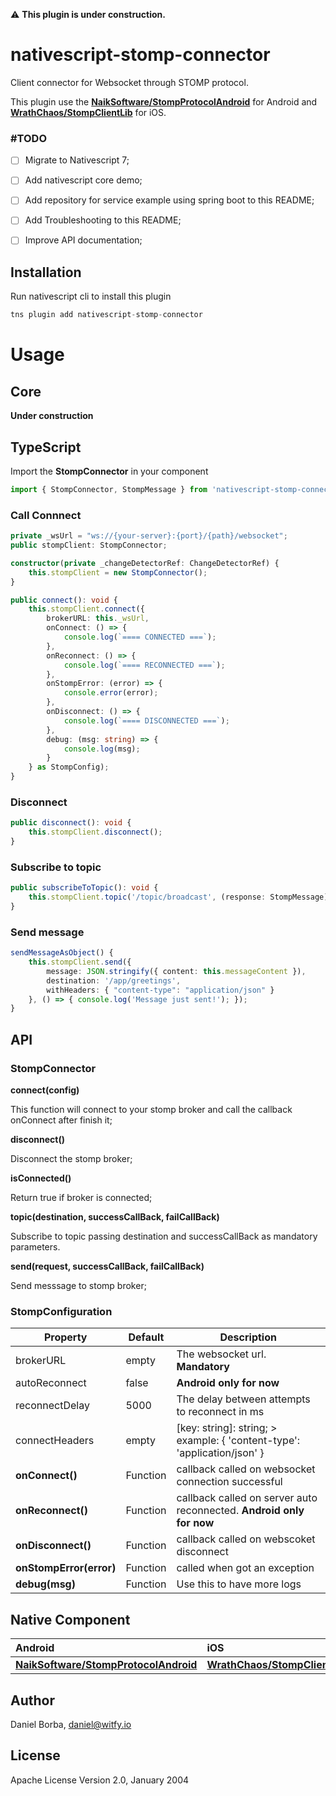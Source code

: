 :warning: **This plugin is under construction.**

# nativescript-stomp-connector

Client connector for Websocket through STOMP protocol.

This plugin use the [**NaikSoftware/StompProtocolAndroid**](https://github.com/NaikSoftware/StompProtocolAndroid) for Android and [**WrathChaos/StompClientLib**](https://github.com/WrathChaos/StompClientLib) for iOS.

### #TODO

- [ ] Migrate to Nativescript 7;
- [ ] Add nativescript core demo;
- [ ] Add repository for service example using spring boot to this README;
- [ ] Add Troubleshooting to this README;
- [ ] Improve API documentation;


## Installation

Run nativescript cli to install this plugin

```javascript
tns plugin add nativescript-stomp-connector
```

# Usage

## Core

**Under construction**

## TypeScript

Import the **StompConnector** in your component
```typescript
import { StompConnector, StompMessage } from 'nativescript-stomp-connector';
````
### Call Connnect
```typescript
private _wsUrl = "ws://{your-server}:{port}/{path}/websocket";
public stompClient: StompConnector;

constructor(private _changeDetectorRef: ChangeDetectorRef) {
	this.stompClient = new StompConnector();
}

public connect(): void {
	this.stompClient.connect({
		brokerURL: this._wsUrl,
		onConnect: () => {
			console.log(`==== CONNECTED ===`);
		},
		onReconnect: () => {
			console.log(`==== RECONNECTED ===`);
		},
		onStompError: (error) => {
			console.error(error);
		},
		onDisconnect: () => {
			console.log(`==== DISCONNECTED ===`);
		},
		debug: (msg: string) => {
			console.log(msg);
		}
	} as StompConfig);
}
```

### Disconnect
```typescript
public disconnect(): void {
	this.stompClient.disconnect();
}
```

### Subscribe to topic
```typescript
public subscribeToTopic(): void {
	this.stompClient.topic('/topic/broadcast', (response: StompMessage) => { console.dir(response); });
}
```

### Send message
```typescript
sendMessageAsObject() {
	this.stompClient.send({ 
		message: JSON.stringify({ content: this.messageContent }), 
		destination: '/app/greetings',
		withHeaders: { "content-type": "application/json" }
	}, () => { console.log('Message just sent!'); });
}
```

## API

### StompConnector

**connect(config)**

This function will connect to your stomp broker and call the callback onConnect after finish it;

**disconnect()**

Disconnect the stomp broker;

**isConnected()** 

Return true if broker is connected;

**topic(destination, successCallBack, failCallBack)**

Subscribe to topic passing destination and successCallBack as mandatory parameters. 

**send(request, successCallBack, failCallBack)** 

Send messsage to stomp broker;

### StompConfiguration
| Property | Default | Description |
| --- | --- | --- |
| brokerURL | empty | The websocket url. **Mandatory** |
| autoReconnect | false | **Android only for now** |
| reconnectDelay | 5000 | The delay between attempts to reconnect in ms |
| connectHeaders | empty | [key: string]: string; > example: { 'content-type': 'application/json' } |
| **onConnect()** | Function | callback called on websocket connection successful |
| **onReconnect()** | Function | callback called on server auto reconnected. **Android only for now** |
| **onDisconnect()** | Function | callback called on webscoket disconnect | 
| **onStompError(error)** | Function | called when got an exception |
| **debug(msg)** | Function | Use this to have more logs |


## Native Component

| Android                | iOS      |
|:-----------------------|:---------|
| [**NaikSoftware/StompProtocolAndroid**](https://github.com/NaikSoftware/StompProtocolAndroid) | [**WrathChaos/StompClientLib**](https://github.com/WrathChaos/StompClientLib) |

## Author

Daniel Borba, daniel@witfy.io

## License

Apache License Version 2.0, January 2004
